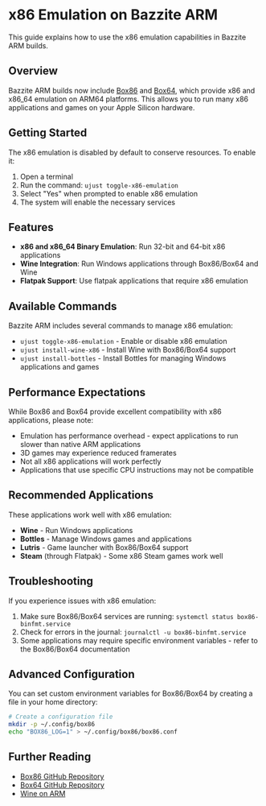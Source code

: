 # x86 Emulation on Bazzite ARM

This guide explains how to use the x86 emulation capabilities in Bazzite ARM builds.

## Overview

Bazzite ARM builds now include [Box86](https://github.com/ptitSeb/box86) and [Box64](https://github.com/ptitSeb/box64), which provide x86 and x86_64 emulation on ARM64 platforms. This allows you to run many x86 applications and games on your Apple Silicon hardware.

## Getting Started

The x86 emulation is disabled by default to conserve resources. To enable it:

1. Open a terminal
2. Run the command: `ujust toggle-x86-emulation`
3. Select "Yes" when prompted to enable x86 emulation
4. The system will enable the necessary services

## Features

- **x86 and x86_64 Binary Emulation**: Run 32-bit and 64-bit x86 applications
- **Wine Integration**: Run Windows applications through Box86/Box64 and Wine
- **Flatpak Support**: Use flatpak applications that require x86 emulation

## Available Commands

Bazzite ARM includes several commands to manage x86 emulation:

- `ujust toggle-x86-emulation` - Enable or disable x86 emulation
- `ujust install-wine-x86` - Install Wine with Box86/Box64 support
- `ujust install-bottles` - Install Bottles for managing Windows applications and games

## Performance Expectations

While Box86 and Box64 provide excellent compatibility with x86 applications, please note:

- Emulation has performance overhead - expect applications to run slower than native ARM applications
- 3D games may experience reduced framerates
- Not all x86 applications will work perfectly
- Applications that use specific CPU instructions may not be compatible

## Recommended Applications

These applications work well with x86 emulation:

- **Wine** - Run Windows applications
- **Bottles** - Manage Windows games and applications
- **Lutris** - Game launcher with Box86/Box64 support
- **Steam** (through Flatpak) - Some x86 Steam games work well

## Troubleshooting

If you experience issues with x86 emulation:

1. Make sure Box86/Box64 services are running: `systemctl status box86-binfmt.service`
2. Check for errors in the journal: `journalctl -u box86-binfmt.service`
3. Some applications may require specific environment variables - refer to the Box86/Box64 documentation

## Advanced Configuration

You can set custom environment variables for Box86/Box64 by creating a file in your home directory:

```bash
# Create a configuration file
mkdir -p ~/.config/box86
echo "BOX86_LOG=1" > ~/.config/box86/box86.conf
```

## Further Reading

- [Box86 GitHub Repository](https://github.com/ptitSeb/box86)
- [Box64 GitHub Repository](https://github.com/ptitSeb/box64)
- [Wine on ARM](https://wiki.winehq.org/ARM)
